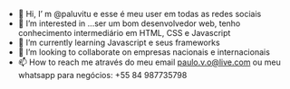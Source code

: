 - 👋 Hi, I’  m @paluvitu e esse é meu user em todas as redes sociais
- 👀 I’m interested in ...ser um bom desenvolvedor web, tenho conhecimento intermediário em HTML, CSS e Javascript
- 🌱 I’m currently learning Javascript e seus frameworks
- 💞️ I’m looking to collaborate on  empresas nacionais e internacionais
- 📫 How to reach me  através do meu email paulo.v.o@live.com ou meu whatsapp para negócios: +55 84 987735798

<!---
paluvitu/paluvitu is a ✨ special ✨ repository because its `README.md` (this file) appears on your GitHub profile.
You can click the Preview link to take a look at your changes.
--->
